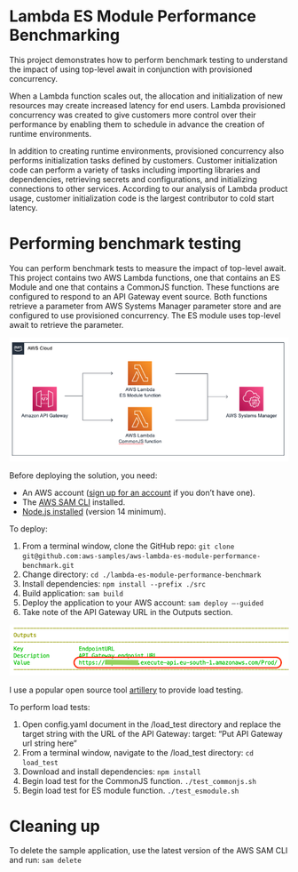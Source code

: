 # Lambda ES Module Performance Benchmarking

This project demonstrates how to perform benchmark testing to understand the impact of using top-level await in conjunction with provisioned concurrency.

When a Lambda function scales out, the allocation and initialization of new resources may create increased latency for end users. Lambda provisioned concurrency was created to give customers more control over their performance by enabling them to schedule in advance the creation of runtime environments.

In addition to creating runtime environments, provisioned concurrency also performs initialization tasks defined by customers. Customer initialization code can perform a variety of tasks including importing libraries and dependencies, retrieving secrets and configurations, and initializing connections to other services. According to our analysis of Lambda product usage, customer initialization code is the largest contributor to cold start latency. 

# Performing benchmark testing
You can perform benchmark tests to measure the impact of top-level await. This project contains two AWS Lambda functions, one that contains an ES Module and one that contains a CommonJS function. These functions are configured to respond to an API Gateway event source. Both functions retrieve a parameter from AWS Systems Manager parameter store and are configured to use provisioned concurrency. The ES module uses top-level await to retrieve the parameter.

![Architecture Diagram](./static/architecture.png)

Before deploying the solution, you need:
- An AWS account ([sign up for an account](https://portal.aws.amazon.com/gp/aws/developer/registration/index.html?nc2=h_ct&src=header_signup) if you don’t have one).
- The [AWS SAM CLI](https://docs.aws.amazon.com/serverless-application-model/latest/developerguide/serverless-sam-cli-install.html) installed.
- [Node.js installed](https://nodejs.org/en/download/) (version 14 minimum).

To deploy:
1.	From a terminal window, clone the GitHub repo:
`git clone git@github.com:aws-samples/aws-lambda-es-module-performance-benchmark.git`
2.	Change directory:
`cd ./lambda-es-module-performance-benchmark`
3.	Install dependencies:
`npm install --prefix ./src`
4.	Build application:
`sam build`
5.	Deploy the application to your AWS account:
`sam deploy –-guided`
6.	Take note of the API Gateway URL in the Outputs section.

![Outputs](./static/outputs.png)
 
I use a popular open source tool [artillery](https://artillery.io/) to provide load testing. 

To perform load tests:
1.	Open config.yaml document in the /load_test directory and replace the target string with the URL of the API Gateway:
target: “Put API Gateway url string here”
2.	From a terminal window, navigate to the /load_test directory:
`cd load_test`
3.	Download and install dependencies:
`npm install`
4.	Begin load test for the CommonJS function. 
`./test_commonjs.sh`
5.	Begin load test for ES module function. 
`./test_esmodule.sh`

# Cleaning up
To delete the sample application, use the latest version of the AWS SAM CLI and run:
`sam delete`
